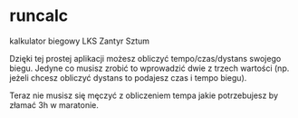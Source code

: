 runcalc
=======

kalkulator biegowy LKS Zantyr Sztum


Dzięki tej prostej aplikacji możesz obliczyć tempo/czas/dystans swojego biegu. Jedyne co musisz zrobić to wprowadzić dwie z trzech wartości (np. jeżeli chcesz obliczyć dystans to podajesz czas i tempo biegu).

Teraz nie musisz się męczyć z obliczeniem tempa jakie potrzebujesz by złamać 3h w maratonie.
